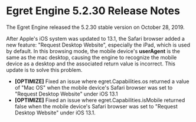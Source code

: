 # Egret Engine 5.2.30 Release Notes
The Egret Engine released the 5.2.30 stable version on October 28, 2019.

After Apple's iOS system was updated to 13.1, the Safari browser added a new feature: "Request Desktop Website", especially the iPad, which is used by default. In this browsing mode, the mobile device's **userAgent** is the same as the mac desktop, causing the engine to recognize the mobile device as a desktop and the associated return value is incorrect. This update is to solve this problem.

- **[OPTIMIZE]** Fixed an issue where egret.Capabilities.os returned a value of "Mac OS" when the mobile device's Safari browser was set to "Request Desktop Website" under iOS 13.1
- **[OPTIMIZE]** Fixed an issue where egret.Capabilities.isMobile returned false when the mobile device's Safari browser was set to "Request Desktop Website" under iOS 13.1.
